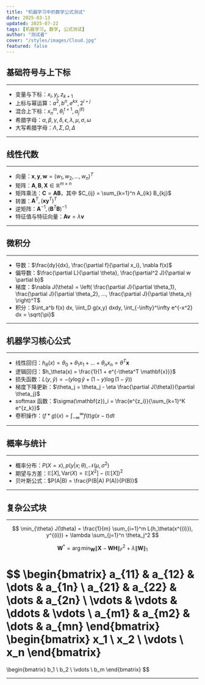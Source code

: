 ```yaml
---
title: "机器学习中的数学公式测试"
date: 2025-03-13
updated: 2025-07-22
tags: [机器学习, 数学, 公式测试]
author: "测试者"
cover: "/styles/images/Cloud.jpg"
featured: false
---
```


## 基础符号与上下标

---

- 变量与下标：$x_i, y_j, z_{k+1}$
- 上标与幂运算：$a^2, b^n, e^{kx}, 2^{i+j}$
- 混合上下标：$x^m_n, \theta^{t+1}_i, \alpha^{(\ell)}_{j}$
- 希腊字母：$\alpha, \beta, \gamma, \delta, \epsilon, \lambda, \mu, \sigma, \omega$
- 大写希腊字母：$\Lambda, \Sigma, \Omega, \Delta$

---

## 线性代数

---

- 向量：$\mathbf{x}, \mathbf{y}, \mathbf{w} = (w_1, w_2, ..., w_n)^T$
- 矩阵：$\mathbf{A}, \mathbf{B}, \mathbf{X} \in \mathbb{R}^{m \times n}$
- 矩阵乘法：$\mathbf{C} = \mathbf{A} \mathbf{B}$，其中 $C_{ij} = \sum_{k=1}^n A_{ik} B_{kj}$
- 转置：$\mathbf{A}^T, (\mathbf{x} \mathbf{y}^T)^T$
- 逆矩阵：$\mathbf{A}^{-1}, (\mathbf{B}^T \mathbf{B})^{-1}$
- 特征值与特征向量：$\mathbf{A} \mathbf{v} = \lambda \mathbf{v}$

---

## 微积分

---

- 导数：$\frac{dy}{dx}, \frac{\partial f}{\partial x_i}, \nabla f(x)$
- 偏导数：$\frac{\partial L}{\partial \theta}, \frac{\partial^2 J}{\partial w \partial b}$
- 梯度：$\nabla J(\theta) = \left( \frac{\partial J}{\partial \theta_1}, \frac{\partial J}{\partial \theta_2}, ..., \frac{\partial J}{\partial \theta_n} \right)^T$
- 积分：$\int_a^b f(x) dx, \iint_D g(x,y) dxdy, \int_{-\infty}^\infty e^{-x^2} dx = \sqrt{\pi}$

---

## 机器学习核心公式

---

- 线性回归：$h_\theta(x) = \theta_0 + \theta_1 x_1 + ... + \theta_n x_n = \theta^T \mathbf{x}$
- 逻辑回归：$h_\theta(x) = \frac{1}{1 + e^{-\theta^T \mathbf{x}}}$
- 损失函数：$L(y, \hat{y}) = -(y \log \hat{y} + (1-y) \log (1-\hat{y}))$
- 梯度下降更新：$\theta_j = \theta_j - \eta \frac{\partial J(\theta)}{\partial \theta_j}$
- softmax 函数：$\sigma(\mathbf{z})_i = \frac{e^{z_i}}{\sum_{k=1}^K e^{z_k}}$
- 卷积操作：$(f * g)(x) = \int_{-\infty}^\infty f(t) g(x-t) dt$

---

## 概率与统计

---

- 概率分布：$P(X=x), p(y | x; \theta), \mathcal{N}(\mu, \sigma^2)$
- 期望与方差：$\mathbb{E}[X], \text{Var}(X) = \mathbb{E}[X^2] - (\mathbb{E}[X])^2$
- 贝叶斯公式：$P(A|B) = \frac{P(B|A) P(A)}{P(B)}$

---

## 复杂公式块

---

$$
\min_{\theta} J(\theta) = \frac{1}{m} \sum_{i=1}^m L(h_\theta(x^{(i)}), y^{(i)}) + \lambda \sum_{j=1}^n \theta_j^2
$$

$$
\mathbf{W}^* = \arg \min_{\mathbf{W}} \left\| \mathbf{X} - \mathbf{W} \mathbf{H} \right\|_F^2 + \lambda \|\mathbf{W}\|_1
$$

$$
\begin{bmatrix}
a_{11} & a_{12} & \dots & a_{1n} \\
a_{21} & a_{22} & \dots & a_{2n} \\
\vdots & \vdots & \ddots & \vdots \\
a_{m1} & a_{m2} & \dots & a_{mn}
\end{bmatrix}
\begin{bmatrix}
x_1 \\
x_2 \\
\vdots \\
x_n
\end{bmatrix}
=
\begin{bmatrix}
b_1 \\
b_2 \\
\vdots \\
b_m
\end{bmatrix}
$$

---
